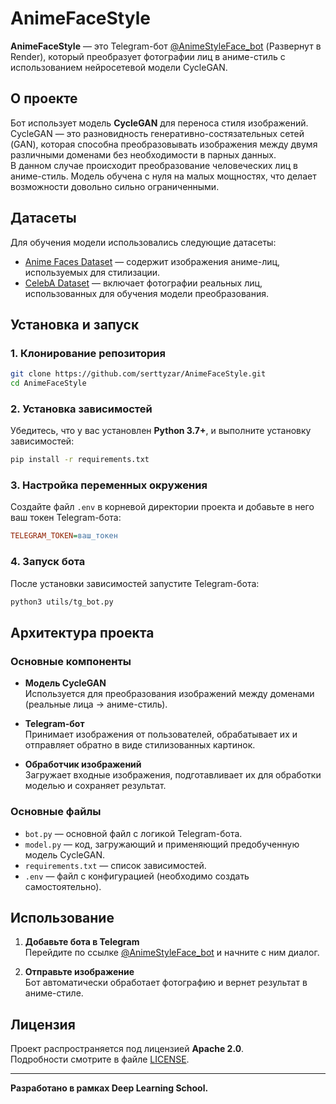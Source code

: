 # AnimeFaceStyle

**AnimeFaceStyle** — это Telegram-бот [@AnimeStyleFace_bot](https://t.me/AnimeStyleFace_bot) (Развернут в Render), который преобразует фотографии лиц в аниме-стиль с использованием нейросетевой модели CycleGAN.  


## О проекте

Бот использует модель **CycleGAN** для переноса стиля изображений.  
CycleGAN — это разновидность генеративно-состязательных сетей (GAN), которая способна преобразовывать изображения между двумя различными доменами без необходимости в парных данных.  
В данном случае происходит преобразование человеческих лиц в аниме-стиль. Модель обучена с нуля на малых мощностях, что делает возможности довольно сильно ограниченными.

## Датасеты

Для обучения модели использовались следующие датасеты:

- [Anime Faces Dataset](https://www.kaggle.com/datasets/soumikrakshit/anime-faces) — содержит изображения аниме-лиц, используемых для стилизации.
- [CelebA Dataset](https://www.kaggle.com/datasets/jessicali9530/celeba-dataset) — включает фотографии реальных лиц, использованных для обучения модели преобразования.

## Установка и запуск

### 1. Клонирование репозитория

```bash
git clone https://github.com/serttyzar/AnimeFaceStyle.git
cd AnimeFaceStyle
```

### 2. Установка зависимостей

Убедитесь, что у вас установлен **Python 3.7+**, и выполните установку зависимостей:

```bash
pip install -r requirements.txt
```

### 3. Настройка переменных окружения

Создайте файл `.env` в корневой директории проекта и добавьте в него ваш токен Telegram-бота:

```ini
TELEGRAM_TOKEN=ваш_токен
```

### 4. Запуск бота

После установки зависимостей запустите Telegram-бота:

```bash
python3 utils/tg_bot.py
```

## Архитектура проекта

### Основные компоненты

- **Модель CycleGAN**  
  Используется для преобразования изображений между доменами (реальные лица → аниме-стиль).

- **Telegram-бот**  
  Принимает изображения от пользователей, обрабатывает их и отправляет обратно в виде стилизованных картинок.

- **Обработчик изображений**  
  Загружает входные изображения, подготавливает их для обработки моделью и сохраняет результат.

### Основные файлы

- `bot.py` — основной файл с логикой Telegram-бота.
- `model.py` — код, загружающий и применяющий предобученную модель CycleGAN.
- `requirements.txt` — список зависимостей.
- `.env` — файл с конфигурацией (необходимо создать самостоятельно).

## Использование

1. **Добавьте бота в Telegram**  
   Перейдите по ссылке [@AnimeStyleFace_bot](https://t.me/AnimeStyleFace_bot) и начните с ним диалог.

2. **Отправьте изображение**  
   Бот автоматически обработает фотографию и вернет результат в аниме-стиле.

## Лицензия

Проект распространяется под лицензией **Apache 2.0**.  
Подробности смотрите в файле [LICENSE](LICENSE).

---

**Разработано в рамках Deep Learning School.**
